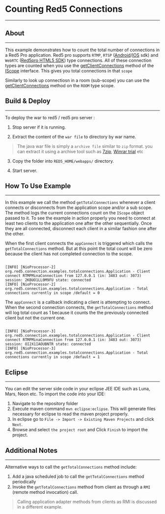 # Counting Red5 Connections
---


## About
---

This example demonstrates how to count the total number of connections in a Red5 Pro application. Red5 pro supports `RTMP`, `RTSP` ([Android](https://www.red5pro.com/docs/streaming/android.html)/[IOS](https://www.red5pro.com/docs/streaming/ios.html) sdk) and `WebRTC` ([Red5pro HTML5 SDK](https://www.red5pro.com/docs/streaming/web.html)) type connections. All of these connection types are counted when you use the [getClientConnections](http://red5.org/javadoc/red5-server-common/org/red5/server/api/scope/IScope.html#getClientConnections--) method of the [IScope](http://red5.org/javadoc/red5-server-common/org/red5/server/api/scope/IScope.html#getClientConnections--) interface. This gives you total connections in that `scope`

Similarly to look up connectiosn in a room (sub-scope) you can use the [getClientConnections](http://red5.org/javadoc/red5-server-common/org/red5/server/api/scope/IScope.html#getClientConnections--) method on the `ROOM` type scope.


## Build & Deploy
---


To deploy the war to red5 / red5 pro server :

1. Stop server if it is running.

2. Extract the content of the `war file` to directory by war name. 

> The java war file is simply a `archive file` similar to `zip` format. you can extract it using a archive tool such as [7zip](#http://www.7-zip.org/), [Winrar trial](#http://www.rarlab.com/download.htm) etc

3. Copy the folder into `RED5_HOME/webapps/` directory.

4. Start server.



## How To Use Example
---

In this example we call the method `getTotalConnections` whenever a client connects or disconnects from the application scope and/or a sub scope. The method logs the current connections count on the `IScope` object passed to it. To see the example in action properly you need to connect at least two clients to the application one after the other sequentially. Once they are all connected, disconnect each client in a similar fashion one after the other.

When the first client connects the `appConnect` is triggered which calls the `getTotalConnections` method. But at this point the total count will be zero because the client has not completed connection to the scope. 

```

[INFO] [NioProcessor-2] org.red5.connection.examples.totalconnections.Application - Client connect RTMPMinaConnection from 127.0.0.1 (in: 3483 out: 3073) session: 2KBUO1LL0M9FU state: connected
[INFO] [NioProcessor-2] org.red5.connection.examples.totalconnections.Application - Total connections currently in scope /default = 0

```

The `appConnect` is a callback indicating a client is attempting to connect. When the second connection connects, the `getTotalConnections` method will log total count as 1 because it counts the the previously connected client but not the current one.


```

[INFO] [NioProcessor-3] org.red5.connection.examples.totalconnections.Application - Client connect RTMPMinaConnection from 127.0.0.1 (in: 3483 out: 3073) session: OI2X1IAOUBNTR state: connected
[INFO] [NioProcessor-3] org.red5.connection.examples.totalconnections.Application - Total connections currently in scope /default = 1

```



## Eclipse
---

You can edit the server side code in your eclipse JEE IDE such as Luna, Mars, Neon etc. To import the code into your IDE:

1. Navigate to the repository folder
2. Execute maven command `mvn eclipse:eclipse`. This will generate files necessary for eclipse to read the maven project properly.
3. In eclipse go to `File -> Import -> Existing Maven Projects` and click `Next`.
4. Browse and select `the project root` and Click `Finish` to import the project.



## Additional Notes
---

Alternative ways to call the `getTotalConnections` method include:

1. Add a java scheduled job to call the `getTotalConnections` method periodically
2. Invoke the `getTotalConnections` method from client as through a `RMI` (remote method invocation) call.

> Calling application adapter methods from clients as RMI is discussed in a different example.



